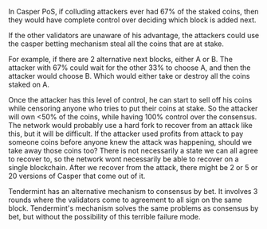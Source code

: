 In Casper PoS, if colluding attackers ever had 67% of the staked coins, then they would have complete control over deciding which block is added next.

If the other validators are unaware of his advantage, the attackers could use the casper betting mechanism steal all the coins that are at stake.

For example, if there are 2 alternative next blocks, either A or B.
The attacker with 67% could wait for the other 33% to choose A, and then the attacker would choose B. Which would either take or destroy all the coins staked on A.

Once the attacker has this level of control, he can start to sell off his coins while censoring anyone who tries to put their coins at stake.
So the attacker will own <50% of the coins, while having 100% control over the consensus.
The network would probably use a hard fork to recover from an attack like this, but it will be difficult. If the attacker used profits from attack to pay someone coins before anyone knew the attack was happening, should we take away those coins too?
There is not necessarily a state we can all agree to recover to, so the network wont necessarily be able to recover on a single blockchain. After we recover from the attack, there might be 2 or 5 or 20 versions of Casper that come out of it.

Tendermint has an alternative mechanism to consensus by bet. It involves 3 rounds where the validators come to agreement to all sign on the same block. Tendermint's mechanism solves the same problems as consensus by bet, but without the possibility of this terrible failure mode.
